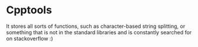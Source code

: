 # Cpptools
It stores all sorts of functions, such as character-based string splitting, or something that is not in the standard libraries and is constantly searched for on stackoverflow :)

